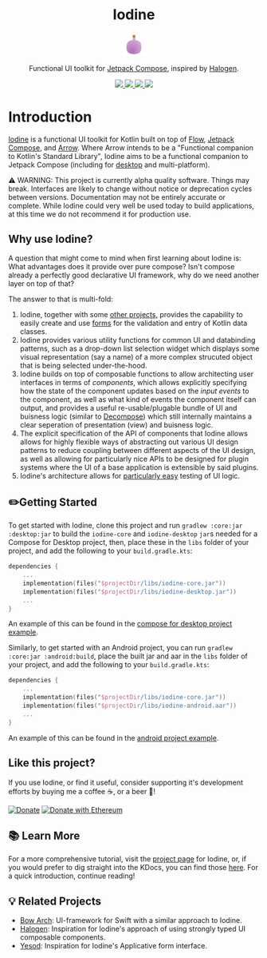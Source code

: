 <h1 align="center">Iodine</h1>
<p align="center">
  <a href="https://sintrastes.github.io/Iodine/">
    <img width=10% src="res/iodine.svg?token=AA7AHVO4G25UIIT3P6G6TIDAONGOE">
  </a>
<p align="center">Functional UI toolkit for <a href="https://developer.android.com/jetpack/compose">Jetpack Compose</a>, inspired by <a href="https://github.com/purescript-halogen/purescript-halogen">Halogen</a>.  </p> 
<p align="center">
  <a href="https://kotlinlang.org/">
    <img src="https://img.shields.io/badge/Language-Kotlin-blue">
  </a>
  <a href="https://github.com/Sintrastes/iodine/actions/workflows/ci.yml">
    <img src="https://github.com/sintrastes/iodine/workflows/CI/badge.svg">
  </a>
  <a href="https://sintrastes.github.io/iodine/docs/">
    <img src="https://github.com/sintrastes/iodine/workflows/DOCS/badge.svg">
  </a>
  <a href="https://github.com/Sintrastes/iodine/blob/main/LICENSE">
    <img src="https://img.shields.io/badge/License-MIT-blue">
  </a>
</p>


Introduction
============

[Iodine](https://sintrastes.github.io/Iodine/) is a functional UI toolkit for Kotlin built on top of [Flow](https://kotlinlang.org/docs/flow.html), [Jetpack Compose](https://developer.android.com/jetpack/compose), and [Arrow](https://arrow-kt.io/). Where Arrow intends to be a "Functional companion to Kotlin's Standard Library", Iodine aims to be a functional companion to Jetpack Compose (including for [desktop](https://github.com/JetBrains/compose-jb) and multi-platform). 

⚠️ WARNING: This project is currently alpha quality software. Things may break.
 Interfaces are likely to change without notice or deprecation cycles between versions. Documentation may not be entirely accurate or complete. While Iodine could very well be used today to build applications, at this time we do not recommend it for production use.

Why use Iodine?
---------------

A question that might come to mind when first learning about Iodine is: What advantages does it provide over pure compose? Isn't compose already a perfectly good declarative UI framework, why do we need another layer on top of that?

The answer to that is multi-fold:

  1. Iodine, together with some [other projects](), provides the capability to easily create and use [forms](https://sintrastes.github.io/Iodine/concepts/forms_and_profunctors/)
    for the validation and entry of Kotlin data classes.
  2. Iodine provides various utility functions for common UI and databinding patterns, such as a drop-down list selection widget which displays some visual representation (say a name) of a more complex strucuted object that is being selected under-the-hood.
  3. Iodine builds on top of composable functions to allow architecting user interfaces in terms of _components_, which allows explicitly specifying
    how the state of the component updates based on the _input events_ to the component, as well as what kind of events the component itself can output, and
    provides a useful re-usable/plugable bundle of UI and buisness logic (similar to [Decompose](https://github.com/arkivanov/Decompose)) which still internally maintains
    a clear seperation of presentation (view) and buisness logic.
  5. The explicit specification of the API of components that Iodine allows allows for highly flexible ways of abstracting out various
     UI design patterns to reduce coupling between different aspects of the UI design, as well as allowing for particularly nice APIs
     to be designed for plugin systems where the UI of a base application is extensible by said plugins.
  6. Iodine's architecture allows for [particularly easy](https://sintrastes.github.io/Iodine/concepts/comonadic_components/#testing-a-comonadic-api) testing of UI logic.

✏️Getting Started
--------------------

To get started with Iodine, clone this project and run `gradlew :core:jar :desktop:jar` 
 to build the `iodine-core` and `iodine-desktop` `jar`s needed for a Compose for Desktop 
 project, then, place these in the `libs` folder of your project, and add the following 
 to your `build.gradle.kts`:

```kotlin
dependencies {
    ...
    implementation(files("$projectDir/libs/iodine-core.jar"))
    implementation(files("$projectDir/libs/iodine-desktop.jar"))
    ...
}
```

An example of this can be found in the [compose for desktop project example](examples/desktop_example).

Similarly, to get started with an Android project, you can run `gradlew :core:jar :android:build`,
 place the built jar and aar in the `libs` folder of your project, and add the following
to your `build.gradle.kts`:

```kotlin
dependencies {
    ...
    implementation(files("$projectDir/libs/iodine-core.jar"))
    implementation(files("$projectDir/libs/iodine-android.aar"))
    ...
}
```

An example of this can be found in the [android project example](examples/IodineAndroidApp).

Like this project?
------------------

If you use Iodine, or find it useful, consider supporting it's development efforts by buying me a coffee ☕, or a beer 🍺!

[![Donate](https://img.shields.io/badge/Donate-PayPal-green.svg)](https://www.paypal.com/donate?business=45F7QR92B4XUY&no_recurring=0&currency_code=USD)
[![Donate with Ethereum](https://en.cryptobadges.io/badge/micro/0x61531fCA114507138ebefc74Db5C152845b77Cad)](https://en.cryptobadges.io/donate/0x61531fCA114507138ebefc74Db5C152845b77Cad)

📚 Learn More
-------------

For a more comprehensive tutorial, visit the [project page](https://sintrastes.github.io/iodine/) for Iodine,
 or, if you would prefer to dig straight into the KDocs, you can find those [here](https://sintrastes.github.io/iodine/docs/). For a quick introduction, continue reading!

💡 Related Projects
-------------------

  * [Bow Arch](https://github.com/bow-swift/bow-arch): UI-framework for Swift with a similar approach to Iodine.
  * [Halogen](https://github.com/purescript-halogen/purescript-halogen): Inspiration for Iodine's approach of using strongly typed UI composable components.
  * [Yesod](https://www.yesodweb.com/): Inspiration for Iodine's Applicative form interface.
